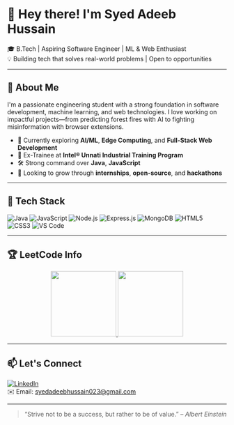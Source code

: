 # 👋 Hey there! I'm Syed Adeeb Hussain

🎓 B.Tech | Aspiring Software Engineer | ML & Web Enthusiast  
💡 Building tech that solves real-world problems | Open to opportunities

---

## 🚀 About Me

I'm a passionate engineering student with a strong foundation in software development, machine learning, and web technologies. I love working on impactful projects—from predicting forest fires with AI to fighting misinformation with browser extensions.

- 🌱 Currently exploring **AI/ML**, **Edge Computing**, and **Full-Stack Web Development**
- 🧠 Ex-Trainee at **Intel® Unnati Industrial Training Program**
- 🛠️ Strong command over **Java**, **JavaScript**
- 🎯 Looking to grow through **internships**, **open-source**, and **hackathons**

---

## 🧰 Tech Stack

![Java](https://img.shields.io/badge/-Java-007396?style=flat&logo=java&logoColor=white)
![JavaScript](https://img.shields.io/badge/-JavaScript-F7DF1E?style=flat&logo=javascript&logoColor=black)
![Node.js](https://img.shields.io/badge/-Node.js-339933?style=flat&logo=nodedotjs&logoColor=white)
![Express.js](https://img.shields.io/badge/-Express.js-000000?style=flat&logo=express&logoColor=white)
![MongoDB](https://img.shields.io/badge/-MongoDB-47A248?style=flat&logo=mongodb&logoColor=white)
![HTML5](https://img.shields.io/badge/-HTML5-E34F26?style=flat&logo=html5&logoColor=white)
![CSS3](https://img.shields.io/badge/-CSS3-1572B6?style=flat&logo=css3)
![VS Code](https://img.shields.io/badge/-VS%20Code-007ACC?style=flat&logo=visual-studio-code)

---


## 🏆 LeetCode Info

<div align="center">
  <a href="https://leetcode.com/u/Syed-Adeeb-Hussain/" target="_blank">
    <img src="https://assets.leetcode.com/static_assets/marketing/2024-50.gif" height="150" width="150" />
  </a>
  <a href="https://leetcode.com/u/Syed-Adeeb-Hussain/" target="_blank">
    <img src="https://assets.leetcode.com/static_assets/marketing/2024-100.gif" height="150" width="150" />
  </a>
</div>



---

## 📫 Let's Connect

[![LinkedIn](https://img.shields.io/badge/-LinkedIn-0077B5?style=flat&logo=linkedin&logoColor=white)](https://www.linkedin.com/in/syedadeebhussain/)  
✉️ Email: syedadeebhussain023@gmail.com  

---

> “Strive not to be a success, but rather to be of value.” – *Albert Einstein*

